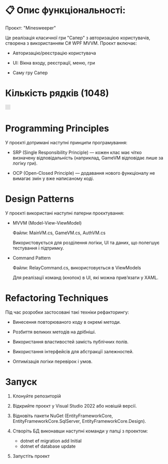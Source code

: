 # 📋 Опис функціональності:
Проєкт: "Minesweeper"

Це реалізація класичної гри "Сапер" з авторизацією користувачів, створена з використанням C# WPF MVVM. Проєкт включає:

- Авторизацію/реєстрацію користувача

- UI: Вікна входу, реєстрації, меню, гри

- Саму гру Сапер

# Кількість рядків (1048)
![Кількість рядкі](./lab6/lab6/Assets/tile_0.png)

# Programming Principles

У проєкті дотримані наступні принципи програмування:

- SRP (Single Responsibility Principle) — кожен клас має чітко визначену відповідальність (наприклад, GameVM відповідає лише за логіку гри).

- OCP (Open-Closed Principle) — додавання нового функціоналу не вимагає змін у вже написаному коді.

# Design Patterns
У проєкті використані наступні патерни проєктування:

- MVVM (Model-View-ViewModel)

  Файли: MainVM.cs, GameVM.cs, AuthVM.cs
  
  Використовується для розділення логіки, UI та даних, що полегшує тестування і підтримку.

- Command Pattern

  Файли: RelayCommand.cs, використовується в ViewModels

  Для реалізації команд (кнопок) в UI, які можна прив’язати у XAML.

# Refactoring Techniques

Під час розробки застосовані такі техніки рефакторингу:

- Винесення повторюваного коду в окремі методи.

- Розбиття великих методів на дрібніші.

- Використання властивостей замість публічних полів.

- Використання інтерфейсів для абстракції залежностей.

- Оптимізація логіки перевірок і умов.

# Запуск

1. Клонуйте репозиторій

1. Відкрийте проєкт у Visual Studio 2022 або новішій версії.

1. Відновіть пакети NuGet (EntityFrameworkCore, EntityFrameworkCore.SqlServer, EntityFrameworkCore.Design).

1. Створіть БД виконавши наступні команди у папці з проектом:
   - dotnet ef migration add Initial
   - dotnet ef database update

1. Запустіть проект

